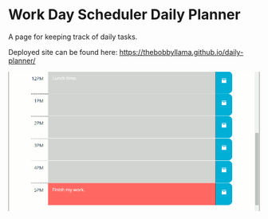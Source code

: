# Work Day Scheduler Daily Planner
A page for keeping track of daily tasks.

Deployed site can be found here:
https://thebobbyllama.github.io/daily-planner/

![Project Screenshot](/Snapshot.gif?raw=true)
